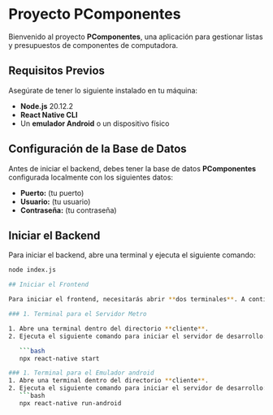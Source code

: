 # Proyecto PComponentes

Bienvenido al proyecto **PComponentes**, una aplicación para gestionar listas y presupuestos de componentes de computadora.

## Requisitos Previos

Asegúrate de tener lo siguiente instalado en tu máquina:

- **Node.js** 20.12.2
- **React Native CLI**
- Un **emulador Android** o un dispositivo físico

## Configuración de la Base de Datos

Antes de iniciar el backend, debes tener la base de datos **PComponentes** configurada localmente con los siguientes datos:

- **Puerto:** (tu puerto)
- **Usuario:** (tu usuario)
- **Contraseña:** (tu contraseña)

## Iniciar el Backend

Para iniciar el backend, abre una terminal y ejecuta el siguiente comando:

```bash
node index.js

## Iniciar el Frontend

Para iniciar el frontend, necesitarás abrir **dos terminales**. A continuación, se indican los pasos:

### 1. Terminal para el Servidor Metro

1. Abre una terminal dentro del directorio **cliente**.
2. Ejecuta el siguiente comando para iniciar el servidor de desarrollo:

   ```bash
   npx react-native start

### 1. Terminal para el Emulador android
1. Abre una terminal dentro del directorio **cliente**.
2. Ejecuta el siguiente comando para iniciar el servidor de desarrollo:
   ```bash
   npx react-native run-android
   